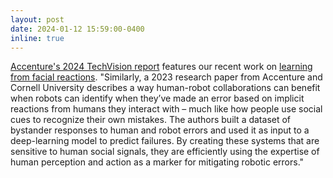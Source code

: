 ```yaml
---
layout: post
date: 2024-01-12 15:59:00-0400
inline: true
---
```


[Accenture's 2024 TechVision report](https://www.accenture.com/content/dam/accenture/final/accenture-com/document-2/Accenture-Tech-Vision-2024.pdf) features our recent work on [learning from facial reactions](https://bad-dataset.tech.cornell.edu).
"Similarly, a 2023 research paper from Accenture and Cornell University describes a way human-robot collaborations can benefit when robots can identify when they’ve made an error based on implicit reactions from humans they interact with – much like how people use social cues to recognize their
own mistakes. The authors built a dataset of bystander responses to human and robot errors and used it as input to a deep-learning model to predict failures. By creating these systems that are sensitive to human social signals, they are efficiently using the expertise of human perception and action as a marker for mitigating robotic errors." 